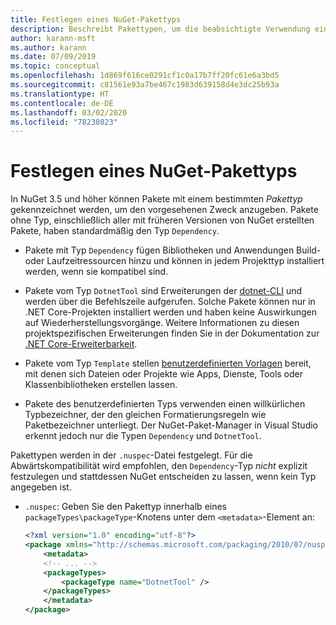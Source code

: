```yaml
---
title: Festlegen eines NuGet-Pakettyps
description: Beschreibt Pakettypen, um die beabsichtigte Verwendung eines Pakets anzugeben.
author: karann-msft
ms.author: karann
ms.date: 07/09/2019
ms.topic: conceptual
ms.openlocfilehash: 1d869f616ce0291cf1c0a17b7ff20fc61e6a3bd5
ms.sourcegitcommit: c81561e93a7be467c1983d639158d4e3dc25b93a
ms.translationtype: HT
ms.contentlocale: de-DE
ms.lasthandoff: 03/02/2020
ms.locfileid: "78230823"
---
```

# <a name="set-a-nuget-package-type"></a>Festlegen eines NuGet-Pakettyps

In NuGet 3.5 und höher können Pakete mit einem bestimmten *Pakettyp* gekennzeichnet werden, um den vorgesehenen Zweck anzugeben. Pakete ohne Typ, einschließlich aller mit früheren Versionen von NuGet erstellten Pakete, haben standardmäßig den Typ `Dependency`.

- Pakete mit Typ `Dependency` fügen Bibliotheken und Anwendungen Build- oder Laufzeitressourcen hinzu und können in jedem Projekttyp installiert werden, wenn sie kompatibel sind.

- Pakete vom Typ `DotnetTool` sind Erweiterungen der [dotnet-CLI](/dotnet/articles/core/tools/index) und werden über die Befehlszeile aufgerufen. Solche Pakete können nur in .NET Core-Projekten installiert werden und haben keine Auswirkungen auf Wiederherstellungsvorgänge. Weitere Informationen zu diesen projektspezifischen Erweiterungen finden Sie in der Dokumentation zur [.NET Core-Erweiterbarkeit](/dotnet/articles/core/tools/extensibility#per-project-based-extensibility).

- Pakete vom Typ `Template` stellen [benutzerdefinierten Vorlagen](/dotnet/core/tools/custom-templates) bereit, mit denen sich Dateien oder Projekte wie Apps, Dienste, Tools oder Klassenbibliotheken erstellen lassen.

- Pakete des benutzerdefinierten Typs verwenden einen willkürlichen Typbezeichner, der den gleichen Formatierungsregeln wie Paketbezeichner unterliegt. Der NuGet-Paket-Manager in Visual Studio erkennt jedoch nur die Typen `Dependency` und `DotnetTool`.

Pakettypen werden in der `.nuspec`-Datei festgelegt. Für die Abwärtskompatibilität wird empfohlen, den `Dependency`-Typ *nicht* explizit festzulegen und stattdessen NuGet entscheiden zu lassen, wenn kein Typ angegeben ist.

- `.nuspec`: Geben Sie den Pakettyp innerhalb eines `packageTypes\packageType`-Knotens unter dem `<metadata>`-Element an:

    ```xml
    <?xml version="1.0" encoding="utf-8"?>
    <package xmlns="http://schemas.microsoft.com/packaging/2010/07/nuspec.xsd">
        <metadata>
        <!-- ... -->
        <packageTypes>
            <packageType name="DotnetTool" />
        </packageTypes>
        </metadata>
    </package>
    ```
